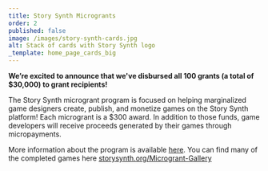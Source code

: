 ```yaml
---
title: Story Synth Microgrants
order: 2
published: false
image: /images/story-synth-cards.jpg
alt: Stack of cards with Story Synth logo
_template: home_page_cards_big
---
```


**We’re excited to announce that we've disbursed all 100 grants (a total of $30,000) to grant recipients!**

The Story Synth microgrant program is focused on helping marginalized game designers create, publish, and monetize games on the Story Synth platform! Each microgrant is a $300 award. In addition to those funds, game developers will receive proceeds generated by their games through micropayments.

More information about the program is available [here](https://www.bigbadcon.com/story-synth-microgrants/). You can find many of the completed games here [storysynth.org/Microgrant-Gallery](https://storysynth.org/Microgrant-Gallery/ "https://storysynth.org/Gallery/")
